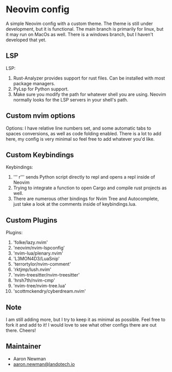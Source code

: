 # Neovim config
A simple Neovim config with a custom theme. The theme is still under development, but it is functional. The main branch is primarily for linux, but it may run on MacOs as well. There is a windows branch, but I haven't developed that yet.

## LSP
LSP:
1. Rust-Analyzer provides support for rust files. Can be installed with most package managers.
2. PyLsp for Python support. 
3. Make sure you modify the path for whatever shell you are using. Neovim normally looks for the LSP servers in your shell's path.

## Custom nvim options
Options:
I have relative line numbers set, and some automatic tabs to spaces conversions, as well as code folding enabled. There is a lot to add here, my config is very minimal so feel free to add whatever you'd like.

## Custom Keybindings
Keybindings:
1. '''<Leader> r''' sends Python script directly to repl and opens a repl inside of Neovim
2. Trying to integrate a function to open Cargo and compile rust projects as well.
3. There are numerous other bindings for Nvim Tree and Autocomplete, just take a look at the comments inside of keybindings.lua.

## Custom Plugins
Plugins:
1. 'folke/lazy.nvim'
2. 'neovim/nvim-lspconfig'
3. 'nvim-lua/plenary.nvim'
4. 'L3MON4D3/LuaSnip'
5. 'terrortylor/nvim-comment'
6. 'rktjmp/lush.nvim'
7. 'nvim-treesitter/nvim-treesitter'
8. 'hrsh7th/nvim-cmp'
9. 'nvim-tree/nvim-tree.lua'
10. 'scottmckendry/cyberdream.nvim'

## Note
I am still adding more, but I try to keep it as minimal as possible. Feel free to fork it and add to it! I would love to see what other configs there are out there. Cheers!

## Maintainer
+ Aaron Newman
+ aaron.newman@landotech.io
